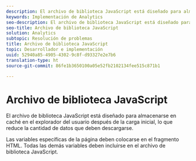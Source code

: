 ```yaml
---
description: El archivo de biblioteca JavaScript está diseñado para almacenarse en caché en el explorador del usuario después de la carga inicial, lo que reduce la cantidad de datos que deben descargarse.
keywords: Implementación de Analytics
seo-description: El archivo de biblioteca JavaScript está diseñado para almacenarse en caché en el explorador del usuario después de la carga inicial, lo que reduce la cantidad de datos que deben descargarse.
seo-title: Archivo de biblioteca JavaScript
solution: Analytics
subtopic: Resolución de problemas
title: Archivo de biblioteca JavaScript
topic: Desarrollador e implementación
uuid: 52940a85-4905-4302-9c8f-d93327e2e7b6
translation-type: ht
source-git-commit: 86fe1b3650100a05e52fb2102134fee515c871b1

---
```



# Archivo de biblioteca JavaScript

El archivo de biblioteca JavaScript está diseñado para almacenarse en caché en el explorador del usuario después de la carga inicial, lo que reduce la cantidad de datos que deben descargarse.

Las variables específicas de la página deben colocarse en el fragmento HTML. Todas las demás variables deben incluirse en el archivo de biblioteca JavaScript.

